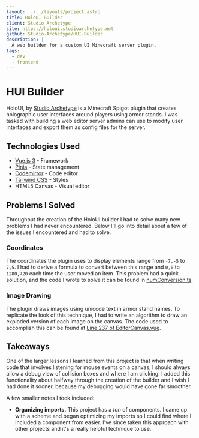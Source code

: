```yaml
---
layout: ../../layouts/project.astro
title: HoloUI Builder
client: Studio Archetype
site: https://holoui.studioarchetype.net
github: Studio-Archetype/HUI-Builder
description: |
  A web builder for a custom UI Minecraft server plugin.
tags:
  - dev
  - frontend
---
```


# HUI Builder
HoloUI, by [Studio Archetype](https://studioarchetype.net) is a Minecraft Spigot
plugin that creates holographic user interfaces around players using armor
stands. I was tasked with building a web editor server admins can use to modify
user interfaces and export them as config files for the server.

## Technologies Used
- [Vue.js 3](https://vuejs.org) - Framework
- [Pinia](https://pinia.vuejs.org/) - State management
- [Codemirror](https://codemirror.net/) - Code editor
- [Tailwind CSS](https://tailwindcss.com) - Styles
- HTML5 Canvas - Visual editor

## Problems I Solved
Throughout the creation of the HoloUI builder I had to solve many new problems I
had never encountered. Below I'll go into detail about a few of the issues I
encountered and had to solve.

### Coordinates
The coordinates the plugin uses to display elements range from `-7,-5` to `7,5`.
I had to derive a formula to convert between this range and `0,0` to `1280,720`
each time the user moved an item. This problem had a quick solution, and the
code I wrote to solve it can be found in [numConversion.ts][file_numConversion.ts].

### Image Drawing
The plugin draws images using unicode text in armor stand names. To replicate
the look of this technique, I had to write an algorithm to draw an exploded
version of each image on the canvas. The code used to accomplish this can be
found at [Line 237 of EditorCanvas.vue][file_EditorCanvas.vue_l237].

## Takeaways
One of the larger lessons I learned from this project is that when writing code
that involves listening for mouse events on a canvas, I should always allow a
debug view of collision boxes and where I am clicking. I added this
functionality about halfway through the creation of the builder and I wish I had
done it sooner, because my debugging would have gone far smoother.

A few smaller notes I took included:

- **Organizing imports.** This project has a *ton* of components. I came up with 
  a scheme and began optimizing my imports so I could find where I included a
  component from easier. I've since taken this approach with other projects and
  it's a really helpful technique to use.

[file_numConversion.ts]: https://github.com/Studio-Archetype/HUI-Builder/blob/master/src/lib/numConversion.ts
[file_EditorCanvas.vue_l237]: https://github.com/Studio-Archetype/HUI-Builder/blob/master/src/components/EditorCanvas.vue#L237